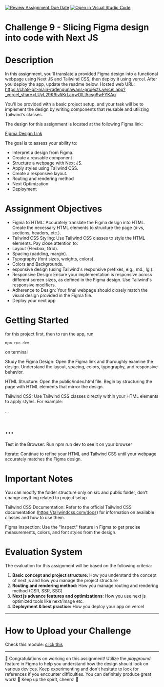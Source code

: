 [![Review Assignment Due Date](https://classroom.github.com/assets/deadline-readme-button-22041afd0340ce965d47ae6ef1cefeee28c7c493a6346c4f15d667ab976d596c.svg)](https://classroom.github.com/a/vmcAZdFI)
[![Open in Visual Studio Code](https://classroom.github.com/assets/open-in-vscode-2e0aaae1b6195c2367325f4f02e2d04e9abb55f0b24a779b69b11b9e10269abc.svg)](https://classroom.github.com/online_ide?assignment_repo_id=21152751&assignment_repo_type=AssignmentRepo)

# Challenge 9 - Slicing Figma design into code with Next JS

# Description

In this assignment, you'll translate a provided Figma design into a functional webpage using Next JS and Tailwind CSS, then deploy it using vercel. After you deploy the app, update the readme below.
Hosted web URL: https://cha9-git-main-radengunawans-projects.vercel.app?_vercel_share=LUyL29K9ivAKrLagwOILt5csg9wFYKAq

You'll be provided with a basic project setup, and your task will be to implement the design by writing components that reusable and utilizing Tailwind's classes.

The design for this assignment is located at the following Figma link:

[Figma Design Link](https://www.figma.com/design/PjR3Adxi8eZbS2cmdPuG52/Front-End-Developer-Test---Movie-Explorer-App?node-id=8411-143671&p=f)

The goal is to assess your ability to:

- Interpret a design from Figma.
- Create a reusable component
- Structure a webpage with Next JS.
- Apply styles using Tailwind CSS.
- Create a responsive layout.
- Routing and rendering method
- Next Optimization
- Deployment

# Assignment Objectives

- Figma to HTML: Accurately translate the Figma design into HTML. Create the necessary HTML elements to structure the page (divs, sections, headers, etc.).
- Tailwind CSS Styling: Use Tailwind CSS classes to style the HTML elements. Pay close attention to:
- Layout (Flexbox, Grid).
- Spacing (padding, margin).
- Typography (font sizes, weights, colors).
- Colors and Backgrounds.
- esponsive design (using Tailwind's responsive prefixes, e.g., md:, lg:).
- Responsive Design: Ensure your implementation is responsive across different screen sizes, as defined in the Figma design. Use Tailwind's responsive modifiers.
- Adherence to Design: Your final webpage should closely match the visual design provided in the Figma file.
- Deploy your next app

# Getting Started

for this project first, then to run the app, run

```
npm run dev
```

on terminal

Study the Figma Design: Open the Figma link and thoroughly examine the design. Understand the layout, spacing, colors, typography, and responsive behavior.

HTML Structure: Open the public/index.html file. Begin by structuring the page with HTML elements that mirror the design.

Tailwind CSS: Use Tailwind CSS classes directly within your HTML elements to apply styles. For example:

<div class="flex justify-center items-center">...</div>

<h1 class="text-3xl font-bold text-blue-600">...</h1>

Test in the Browser: Run npm run dev to see it on your browser

Iterate: Continue to refine your HTML and Tailwind CSS until your webpage accurately matches the Figma design.

# Important Notes

You can modify the folder structure only on src and public folder, don't change anything related to project setup

Tailwind CSS Documentation: Refer to the official Tailwind CSS documentation (https://tailwindcss.com/docs) for information on available classes and how to use them.

Figma Inspection: Use the "Inspect" feature in Figma to get precise measurements, colors, and font styles from the design.

# Evaluation System

The evaluation for this assignment will be based on the following criteria:

1.  **Basic concept and project structure:** How you understand the concept of next js and how you manage the project structure
2.  **Routing and rendering method:** How you manage routing and rendering method (CSR, SSR, SSG)
3.  **Next js advance features and optimizations:** How you use next js optimized tools like next/image etc.
4.  **Deployment & best practice:** How you deploy your app on vercel

---

# How to Upload your Challenge

Check this module: [click this](https://orchid-clematis-3e4.notion.site/Panduan-Penggunaan-Git-Untuk-Upload-Assignment-e2d80a19b3684f5d8f1a4209dcf85445?pvs=73)

---

🎉 Congratulations on working on this assignment! Utilize the _playground_ feature in Figma to help you understand how the design should look on various devices. Keep experimenting and don't hesitate to look for references if you encounter difficulties. You can definitely produce great work! 🚀 Keep up the spirit, cheers! 🎈
